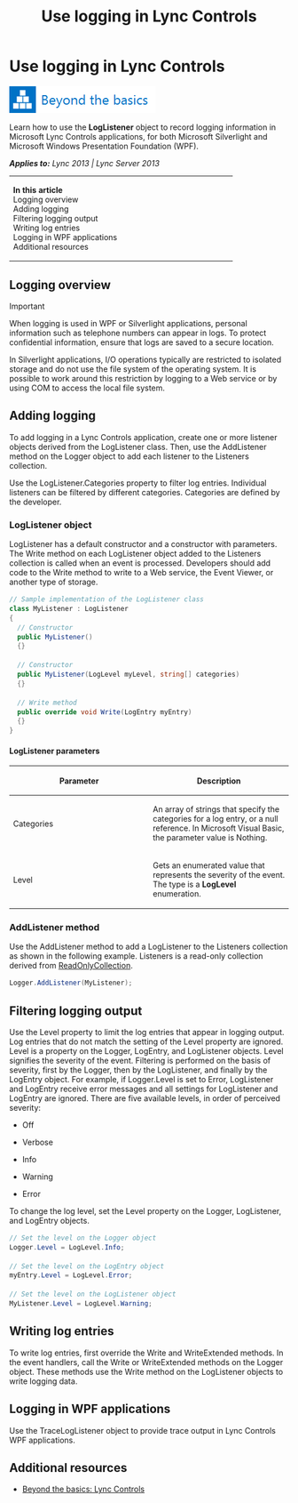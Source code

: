 ﻿---
title: Use logging in Lync Controls
TOCTitle: Use logging in Lync Controls
ms:assetid: 03ba79e2-edfb-4a01-835a-92c3f6486c3d
ms:mtpsurl: https://msdn.microsoft.com/en-us/library/JJ937248(v=office.15)
ms:contentKeyID: 50877061
ms.date: 07/24/2014
mtps_version: v=office.15
dev_langs:
- csharp
---

# Use logging in Lync Controls

![Beyond the basics topic](images/JJ945548.mod_icon_beyondbasics_long(Office.15).png "Beyond the basics topic")

Learn how to use the **LogListener** object to record logging information in Microsoft Lync Controls applications, for both Microsoft Silverlight and Microsoft Windows Presentation Foundation (WPF).


_**Applies to:** Lync 2013 | Lync Server 2013_

<table>
<colgroup>
<col style="width: 50%" />
<col style="width: 50%" />
</colgroup>
<tbody>
<tr class="odd">
<td><p><strong>In this article</strong><br />
Logging overview<br />
Adding logging<br />
Filtering logging output<br />
Writing log entries<br />
Logging in WPF applications<br />
Additional resources</p></td>
<td><p></p></td>
</tr>
</tbody>
</table>


## Logging overview


> [!IMPORTANT]
> <P>When logging is used in WPF or Silverlight applications, personal information such as telephone numbers can appear in logs. To protect confidential information, ensure that logs are saved to a secure location.</P>
> <P>In Silverlight applications, I/O operations typically are restricted to isolated storage and do not use the file system of the operating system. It is possible to work around this restriction by logging to a Web service or by using COM to access the local file system.</P>



## Adding logging

To add logging in a Lync Controls application, create one or more listener objects derived from the LogListener class. Then, use the AddListener method on the Logger object to add each listener to the Listeners collection.

Use the LogListener.Categories property to filter log entries. Individual listeners can be filtered by different categories. Categories are defined by the developer.

### LogListener object

LogListener has a default constructor and a constructor with parameters. The Write method on each LogListener object added to the Listeners collection is called when an event is processed. Developers should add code to the Write method to write to a Web service, the Event Viewer, or another type of storage.

``` csharp
// Sample implementation of the LogListener class
class MyListener : LogListener 
{
  // Constructor
  public MyListener()
  {}

  // Constructor
  public MyListener(LogLevel myLevel, string[] categories)
  {}

  // Write method
  public override void Write(LogEntry myEntry)
  {}
}
```

#### LogListener parameters

<table>
<colgroup>
<col style="width: 50%" />
<col style="width: 50%" />
</colgroup>
<thead>
<tr class="header">
<th><p>Parameter</p></th>
<th><p>Description</p></th>
</tr>
</thead>
<tbody>
<tr class="odd">
<td><p>Categories</p></td>
<td><p>An array of strings that specify the categories for a log entry, or a null reference. In Microsoft Visual Basic, the parameter value is Nothing.</p></td>
</tr>
<tr class="even">
<td><p>Level</p></td>
<td><p>Gets an enumerated value that represents the severity of the event. The type is a <strong>LogLevel</strong> enumeration.</p></td>
</tr>
</tbody>
</table>


### AddListener method

Use the AddListener method to add a LogListener to the Listeners collection as shown in the following example. Listeners is a read-only collection derived from [ReadOnlyCollection](http://go.microsoft.com/fwlink/?linkid=155357%26clcid=0x409).

``` csharp
Logger.AddListener(MyListener);
```

## Filtering logging output

Use the Level property to limit the log entries that appear in logging output. Log entries that do not match the setting of the Level property are ignored. Level is a property on the Logger, LogEntry, and LogListener objects. Level signifies the severity of the event. Filtering is performed on the basis of severity, first by the Logger, then by the LogListener, and finally by the LogEntry object. For example, if Logger.Level is set to Error, LogListener and LogEntry receive error messages and all settings for LogListener and LogEntry are ignored. There are five available levels, in order of perceived severity:

  - Off

  - Verbose

  - Info

  - Warning

  - Error

To change the log level, set the Level property on the Logger, LogListener, and LogEntry objects.

``` csharp
// Set the level on the Logger object
Logger.Level = LogLevel.Info;

// Set the level on the LogEntry object
myEntry.Level = LogLevel.Error;

// Set the level on the LogListener object
MyListener.Level = LogLevel.Warning;
```

## Writing log entries

To write log entries, first override the Write and WriteExtended methods. In the event handlers, call the Write or WriteExtended methods on the Logger object. These methods use the Write method on the LogListener objects to write logging data.

## Logging in WPF applications

Use the TraceLogListener object to provide trace output in Lync Controls WPF applications.

## Additional resources

  - [Beyond the basics: Lync Controls](beyond-the-basics-lync-controls.md)

